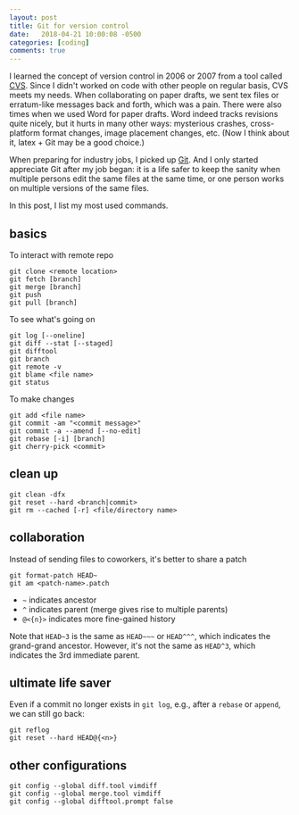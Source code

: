 ```yaml
---
layout: post
title: Git for version control
date:   2018-04-21 10:00:08 -0500
categories: [coding]
comments: true
---
```


I learned the concept of version control in 2006 or 2007 from a tool called
[CVS](https://en.wikipedia.org/wiki/Concurrent_Versions_System).
Since I didn't worked on code with other people on regular basis, CVS meets my needs.
When collaborating on paper drafts,
we sent tex files or erratum-like messages back and forth, which was a pain.
There were also times when we used Word for paper drafts.
Word indeed tracks revisions quite nicely,
but it hurts in many other ways: mysterious crashes, cross-platform format changes, image placement changes, etc.
(Now I think about it, latex + Git may be a good choice.)

When preparing for industry jobs,
I picked up [Git](https://git-scm.com/).
And I only started appreciate Git after my job began:
it is a life safer to keep the sanity
when multiple persons edit the same files at the same time,
or one person works on multiple versions of the same files.

In this post, I list my most used commands.

## basics

To interact with remote repo

```
git clone <remote location>
git fetch [branch]
git merge [branch]
git push
git pull [branch]
```

To see what's going on
```
git log [--oneline]
git diff --stat [--staged]
git difftool
git branch
git remote -v
git blame <file name>
git status
```

To make changes
```
git add <file name>
git commit -am "<commit message>"
git commit -a --amend [--no-edit]
git rebase [-i] [branch]
git cherry-pick <commit>
```

## clean up

```
git clean -dfx
git reset --hard <branch|commit>
git rm --cached [-r] <file/directory name>
```

## collaboration

Instead of sending files to coworkers, it's better to share a patch

```
git format-patch HEAD~
git am <patch-name>.patch
```

* `~` indicates ancestor
* `^` indicates parent (merge gives rise to multiple parents)
* `@<{n}>` indicates more fine-gained history

Note that `HEAD~3` is the same as `HEAD~~~` or `HEAD^^^`, which indicates the grand-grand ancestor.
However, it's not the same as `HEAD^3`, which indicates the 3rd immediate parent.

## ultimate life saver

Even if a commit no longer exists in `git log`,
e.g., after a `rebase` or `append`, we can still go back:

```
git reflog
git reset --hard HEAD@{<n>}
```

## other configurations

```
git config --global diff.tool vimdiff
git config --global merge.tool vimdiff
git config --global difftool.prompt false
```
